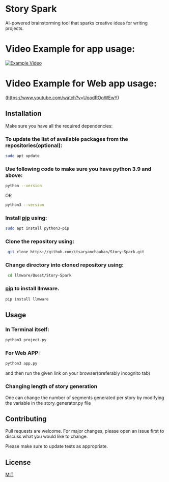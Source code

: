 # Story Spark

AI-powered brainstorming tool that sparks creative ideas for writing projects.
# Video Example for app usage:
[![Example Video](https://img.youtube.com/vi/mdxuFBPnhUM/0.jpg)](https://www.youtube.com/watch?v=mdxuFBPnhUM)

# Video Example for Web app usage:
(https://www.youtube.com/watch?v=UoodROqWEwY)

## Installation

Make sure you have all the required dependencies:

### To update the list of available packages from the repositories(optional):
```bash
sudo apt update
```

### Use following code to make sure you have python 3.9 and above:
```bash
python --version
```
OR
```bash
python3 --version
```
### Install [pip](https://pip.pypa.io/en/stable/) using:
```bash
sudo apt install python3-pip
```
### Clone the repository using:

```bash 
 git clone https://github.com/itsaryanchauhan/Story-Spark.git
```
### Change directory into cloned repository using:
```bash
 cd llmware/Quest/Story-Spark
```

### [pip](https://pip.pypa.io/en/stable/) to install llmware.

```bash
pip install llmware
```

## Usage

### In Terminal itself:

```python
python3 project.py
```

### For Web APP:

```python
python3 app.py
```
and then run the given link on your browser(preferably incognito tab)


### Changing length of story generation
One can change the number of segments generated per story by modifying the variable in the story_generator.py file

## Contributing

Pull requests are welcome. For major changes, please open an issue first
to discuss what you would like to change.

Please make sure to update tests as appropriate.

## License

[MIT](https://choosealicense.com/licenses/mit/)
